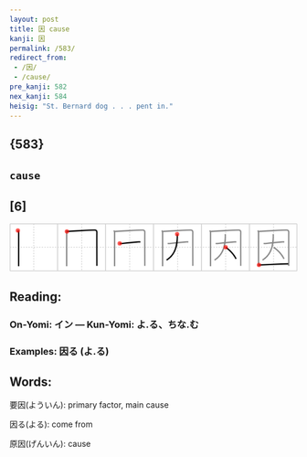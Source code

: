 ```yaml
---
layout: post
title: 因 cause
kanji: 因
permalink: /583/
redirect_from:
 - /因/
 - /cause/
pre_kanji: 582
nex_kanji: 584
heisig: "St. Bernard dog . . . pent in."
---
```


## {583}

## `cause`

## [6]

<div class="stroke"><img src="../images/E59BA0.png" /></div>

## Reading:

### On-Yomi: イン &mdash; Kun-Yomi: よ.る、ちな.む

### Examples: 因る (よ.る)

## Words:

要因(よういん): primary factor, main cause

因る(よる): come from

原因(げんいん): cause
